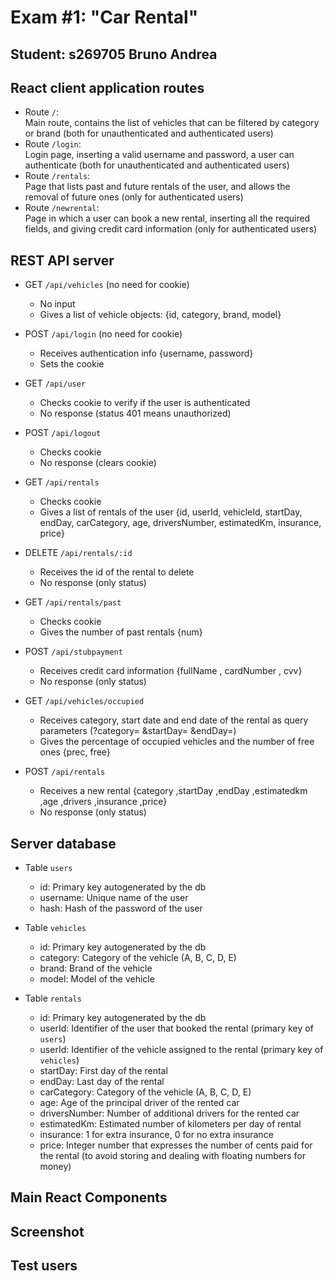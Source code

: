 # Exam #1: "Car Rental"
## Student: s269705 Bruno Andrea 

## React client application routes

- Route `/`:  
Main route, contains the list of vehicles that can be filtered by category or brand (both for unauthenticated and authenticated users)
- Route `/login`:  
Login page, inserting a valid username and password, a user can authenticate (both for unauthenticated and authenticated users)
- Route `/rentals`:  
Page that lists past and future rentals of the user, and allows the removal of future ones (only for authenticated users)
- Route `/newrental`:  
Page in which a user can book a new rental, inserting all the required fields, and giving credit card information (only for authenticated users)

## REST API server

- GET `/api/vehicles` (no need for cookie)  
  - No input
  - Gives a list of vehicle objects: {id, category, brand, model}

- POST `/api/login` (no need for cookie)
  - Receives authentication info {username, password}
  - Sets the cookie

- GET `/api/user`
  - Checks cookie to verify if the user is authenticated
  - No response (status 401 means unauthorized)

- POST `/api/logout`
  - Checks cookie
  - No response (clears cookie)

- GET `/api/rentals`
  - Checks cookie
  - Gives a list of rentals of the user {id, userId, vehicleId, startDay,
        endDay,  carCategory,  age,  driversNumber,
        estimatedKm, insurance,  price}

- DELETE `/api/rentals/:id`
  - Receives the id of the rental to delete
  - No response (only status)

- GET `/api/rentals/past`
  - Checks cookie
  - Gives the number of past rentals {num}

- POST `/api/stubpayment`
  - Receives credit card information {fullName , cardNumber , cvv}
  - No response (only status)

- GET `/api/vehicles/occupied`
  - Receives category, start date and end date of the rental as query parameters (?category= &startDay= &endDay=)
  - Gives the percentage of occupied vehicles and the number of free ones {prec, free}

- POST `/api/rentals`
  - Receives a new rental {category ,startDay ,endDay ,estimatedkm ,age ,drivers ,insurance ,price}
  - No response (only status)

## Server database

- Table `users`
  - id: Primary key autogenerated by the db
  - username: Unique name of the user
  - hash: Hash of the password of the user

- Table `vehicles`
  - id: Primary key autogenerated by the db
  - category: Category of the vehicle (A, B, C, D, E)
  - brand: Brand of the vehicle
  - model: Model of the vehicle

- Table `rentals`
  - id: Primary key autogenerated by the db
  - userId: Identifier of the user that booked the rental (primary key of `users`)
  - userId: Identifier of the vehicle assigned to the rental (primary key of `vehicles`)
  - startDay: First day of the rental
  - endDay: Last day of the rental
  - carCategory: Category of the vehicle (A, B, C, D, E)
  - age: Age of the principal driver of the rented car
  - driversNumber: Number of additional drivers for the rented car
  - estimatedKm: Estimated number of kilometers per day of rental
  - insurance: 1 for extra insurance, 0 for no extra insurance
  - price: Integer number that expresses the number of cents paid for the rental (to avoid storing and dealing with floating numbers for money)


## Main React Components
<!---
- `ListOfSomething` (in `List.js`): component purpose and main functionality
- `GreatButton` (in `GreatButton.js`): component purpose and main functionality
- ...

(only _main_ components, minor ones may be skipped)
-->

## Screenshot
<!---
![Configurator Screenshot](./img/screenshot.jpg)
-->

## Test users
<!---
* username, password
* username, password
* username, password (frequent customer)
* username, password
* username, password (frequent customer)
-->
